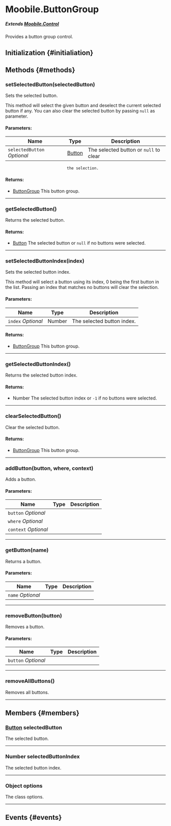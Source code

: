 Moobile.ButtonGroup
================================================================================

##### Extends *[Moobile.Control](Control/Control.md)*

Provides a button group control.

Initialization {#initialiation}
--------------------------------------------------------------------------------

Methods {#methods}
--------------------------------------------------------------------------------

### setSelectedButton(selectedButton)

Sets the selected button.

This method will select the given button and deselect the current
selected button if any. You can also clear the selected button by
passing `null` as parameter.

#### Parameters:

Name  | Type | Description
----- | ---- | -----------
`selectedButton` *Optional* | [Button](Control/Button.md) | The selected button or `null` to clear
                               the selection.

#### Returns:

- [ButtonGroup](Control/ButtonGroup.md) This button group.


-----

### getSelectedButton()

Returns the selected button.


#### Returns:

- [Button](Control/Button.md) The selected button or `null` if no buttons were
                 selected.


-----

### setSelectedButtonIndex(index)

Sets the selected button index.

This method will select a button using its index, 0 being the first
button in the list. Passing an index that matches no buttons will
clear the selection.

#### Parameters:

Name  | Type | Description
----- | ---- | -----------
`index` *Optional* | Number | The selected button index.

#### Returns:

- [ButtonGroup](Control/ButtonGroup.md) This button group.


-----

### getSelectedButtonIndex()

Returns the selected button index.


#### Returns:

- Number The selected button index or `-1` if no buttons were
                 selected.


-----

### clearSelectedButton()

Clear the selected button.


#### Returns:

- [ButtonGroup](Control/ButtonGroup.md) This button group.


-----

### addButton(button, where, context)

Adds a button.

#### Parameters:

Name  | Type | Description
----- | ---- | -----------
`button` *Optional* |  |
`where` *Optional* |  |
`context` *Optional* |  |


-----

### getButton(name)

Returns a button.

#### Parameters:

Name  | Type | Description
----- | ---- | -----------
`name` *Optional* |  |


-----

### removeButton(button)

Removes a button.

#### Parameters:

Name  | Type | Description
----- | ---- | -----------
`button` *Optional* |  |


-----

### removeAllButtons()

Removes all buttons.



-----


Members {#members}
--------------------------------------------------------------------------------

### [Button](Control/Button.md) selectedButton

The selected button.

-----

### Number selectedButtonIndex

The selected button index.

-----

### Object options

The class options.

-----


Events {#events}
--------------------------------------------------------------------------------
